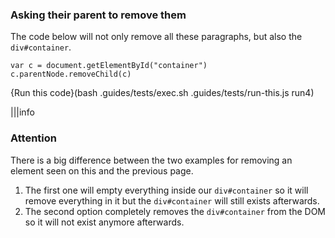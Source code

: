 ### Asking their parent to remove them

The code below will not only remove all these paragraphs, but also the `div#container`.

```
var c = document.getElementById("container")
c.parentNode.removeChild(c)
```
{Run this code}(bash .guides/tests/exec.sh .guides/tests/run-this.js run4)


|||info

### Attention

There is a big difference between the two examples for removing an element seen on this and the previous page.
1. The first one will empty everything inside our `div#container` so it will remove everything in it but the `div#container` will still exists afterwards.
1. The second option completely removes the `div#container` from the DOM so it will not exist anymore afterwards.